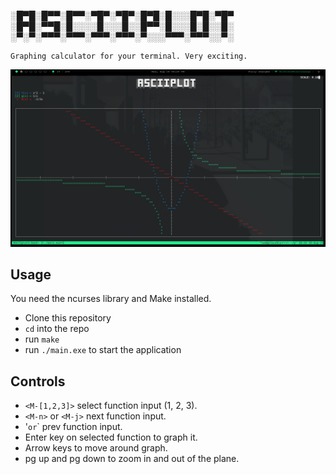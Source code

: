 ░█▀█░█▀▀░█▀▀░▀█▀░▀█▀░█▀█░█░░░█▀█░▀█▀
░█▀█░▀▀█░█░░░░█░░░█░░█▀▀░█░░░█░█░░█░
░▀░▀░▀▀▀░▀▀▀░▀▀▀░▀▀▀░▀░░░▀▀▀░▀▀▀░░▀░

```text
Graphing calculator for your terminal. Very exciting.
```

![Example screenshot](screenshots/asciiplot_example.png)

## Usage
You need the ncurses library and Make installed.
- Clone this repository
- `cd` into the repo
- run `make`
- run `./main.exe` to start the application

## Controls
- `<M-[1,2,3]>` select function input (1, 2, 3). 
- `<M-n>` or `<M-j>` next function input. 
- '<M-N>` or `<M-k>` prev function input.
- Enter key on selected function to graph it. 
- Arrow keys to move around graph. 
- pg up and pg down to zoom in and out of the plane. 
